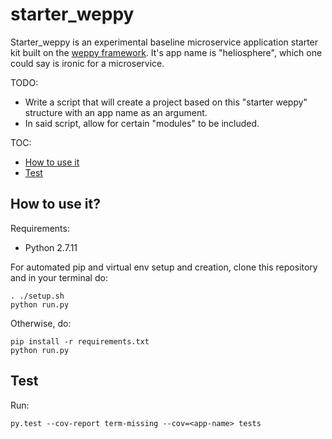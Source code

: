 # starter_weppy

Starter_weppy is an experimental baseline microservice application
starter kit built on the [weppy framework](http://weppy.org/). 
It's app name is "heliosphere", which one could say is ironic for a microservice. 

TODO: 

- Write a script that will create a project based on this "starter
weppy" structure with an app name as an argument.
- In said script, allow for certain "modules" to be included.

TOC:

- [How to use it](#how-to-use-it)
- [Test](#test)


## How to use it?

Requirements:
- Python 2.7.11

For automated pip and virtual env setup and creation, 
clone this repository and in your terminal do:

```
. ./setup.sh
python run.py
```

Otherwise, do:

```
pip install -r requirements.txt
python run.py
```

## Test

Run:

```
py.test --cov-report term-missing --cov=<app-name> tests
```